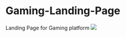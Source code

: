# Gaming-Landing-Page
Landing Page for Gaming platform
![](https://github.com/Gaming-Landing-Page/Gaming-gif.gif)
